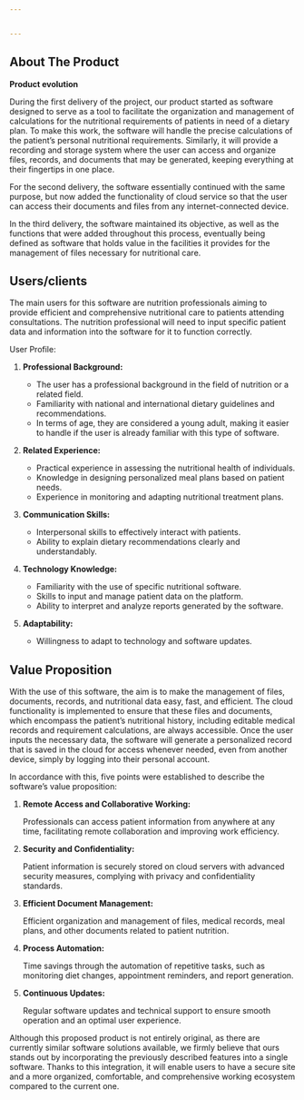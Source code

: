 ```yaml
---


---
```


<h2 id="about-the-product"><strong>About The Product</strong></h2>
<p><strong>Product evolution</strong></p>
<p>During the first delivery of the project, our product started as software designed to serve as a tool to facilitate the organization and management of calculations for the nutritional requirements of patients in need of a dietary plan. To make this work, the software will handle the precise calculations of the patient’s personal nutritional requirements. Similarly, it will provide a recording and storage system where the user can access and organize files, records, and documents that may be generated, keeping everything at their fingertips in one place.</p>
<p>For the second delivery, the software essentially continued with the same purpose, but now added the functionality of cloud service so that the user can access their documents and files from any internet-connected device.</p>
<p>In the third delivery, the software maintained its objective, as well as the functions that were added throughout this process, eventually being defined as software that holds value in the facilities it provides for the management of files necessary for nutritional care.</p>
<h2 id="usersclients"><strong>Users/clients</strong></h2>
<p>The main users for this software are nutrition professionals aiming to provide efficient and comprehensive nutritional care to patients attending consultations. The nutrition professional will need to input specific patient data and information into the software for it to function correctly.</p>
<p>User Profile:</p>
<ol>
<li>
<p><strong>Professional Background:</strong></p>
<ul>
<li>The user has a professional background in the field of nutrition or a related field.</li>
<li>Familiarity with national and international dietary guidelines and recommendations.</li>
<li>In terms of age, they are considered a young adult, making it easier to handle if the user is already familiar with this type of software.</li>
</ul>
</li>
<li>
<p><strong>Related Experience:</strong></p>
<ul>
<li>Practical experience in assessing the nutritional health of individuals.</li>
<li>Knowledge in designing personalized meal plans based on patient needs.</li>
<li>Experience in monitoring and adapting nutritional treatment plans.</li>
</ul>
</li>
<li>
<p><strong>Communication Skills:</strong></p>
<ul>
<li>Interpersonal skills to effectively interact with patients.</li>
<li>Ability to explain dietary recommendations clearly and understandably.</li>
</ul>
</li>
<li>
<p><strong>Technology Knowledge:</strong></p>
<ul>
<li>Familiarity with the use of specific nutritional software.</li>
<li>Skills to input and manage patient data on the platform.</li>
<li>Ability to interpret and analyze reports generated by the software.</li>
</ul>
</li>
<li>
<p><strong>Adaptability:</strong></p>
<ul>
<li>Willingness to adapt to technology and software updates.</li>
</ul>
</li>
</ol>
<h2 id="value-proposition">Value Proposition</h2>
<p>With the use of this software, the aim is to make the management of files, documents, records, and nutritional data easy, fast, and efficient. The cloud functionality is implemented to ensure that these files and documents, which encompass the patient’s nutritional history, including editable medical records and requirement calculations, are always accessible. Once the user inputs the necessary data, the software will generate a personalized record that is saved in the cloud for access whenever needed, even from another device, simply by logging into their personal account.</p>
<p>In accordance with this, five points were established to describe the software’s value proposition:</p>
<ol>
<li>
<p><strong>Remote Access and Collaborative Working:</strong></p>
<p>Professionals can access patient information from anywhere at any time, facilitating remote collaboration and improving work efficiency.</p>
</li>
<li>
<p><strong>Security and Confidentiality:</strong></p>
<p>Patient information is securely stored on cloud servers with advanced security measures, complying with privacy and confidentiality standards.</p>
</li>
<li>
<p><strong>Efficient Document Management:</strong></p>
<p>Efficient organization and management of files, medical records, meal plans, and other documents related to patient nutrition.</p>
</li>
<li>
<p><strong>Process Automation:</strong></p>
<p>Time savings through the automation of repetitive tasks, such as monitoring diet changes, appointment reminders, and report generation.</p>
</li>
<li>
<p><strong>Continuous Updates:</strong></p>
<p>Regular software updates and technical support to ensure smooth operation and an optimal user experience.</p>
</li>
</ol>
<p>Although this proposed product is not entirely original, as there are currently similar software solutions available, we firmly believe that ours stands out by incorporating the previously described features into a single software. Thanks to this integration, it will enable users to have a secure site and a more organized, comfortable, and comprehensive working ecosystem compared to the current one.</p>

